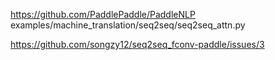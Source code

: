 https://github.com/PaddlePaddle/PaddleNLP
examples/machine_translation/seq2seq/seq2seq_attn.py

https://github.com/songzy12/seq2seq_fconv-paddle/issues/3